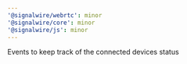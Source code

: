 ```yaml
---
'@signalwire/webrtc': minor
'@signalwire/core': minor
'@signalwire/js': minor
---
```


Events to keep track of the connected devices status

